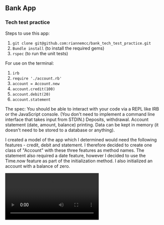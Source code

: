 ## Bank App
### Tech test practice

Steps to use this app:
1. `git clone git@github.com:riannemcc/bank_tech_test_practice.git`
2. `Bundle install` (to install the required gems)
3. `rspec` (to run the unit tests)

For use on the terminal:
1. `irb`
2.  `require './account.rb'`
3. `account = Account.new`
4. `account.credit(100)`
5. `account.debit(20)`
6. `account.statement`

The spec:
You should be able to interact with your code via a REPL like IRB or the JavaScript console. (You don't need to implement a command line interface that takes input from STDIN.)
Deposits, withdrawal.
Account statement (date, amount, balance) printing.
Data can be kept in memory (it doesn't need to be stored to a database or anything).

I created a model of the app which I determined would need the following features - credit, debit and statement. I therefore decided to create one class of "Account" with these three features as method names. The statement also required a date feature, however I decided to use the Time.now feature as part of the initialization method. I also initialized an account with a balance of zero.

![Imgur](https://i.imgur.com/stg4GbV.mp4)
